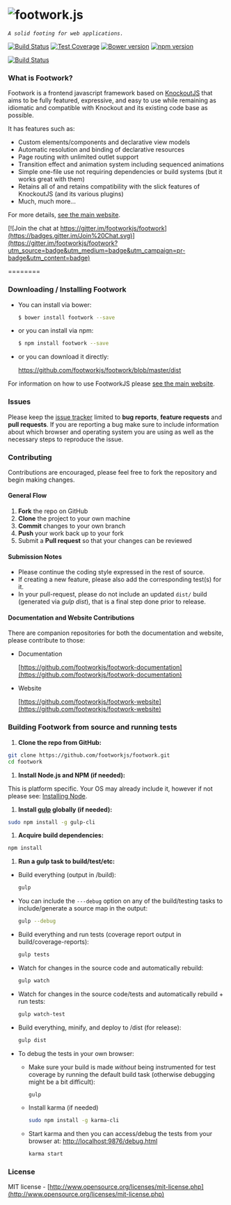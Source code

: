 ![footwork.js](https://raw.github.com/footworkjs/footwork/master/dist/gh-footwork-logo.png)
========

*```A solid footing for web applications.```*

[![Build Status](https://travis-ci.org/footworkjs/footwork.png?branch=master)](https://travis-ci.org/footworkjs/footwork) [![Test Coverage](https://coveralls.io/repos/github/footworkjs/footwork/badge.svg?branch=master&r=111)](https://coveralls.io/github/footworkjs/footwork) [![Bower version](https://badge.fury.io/bo/footwork.svg)](https://badge.fury.io/bo/footwork) [![npm version](https://badge.fury.io/js/footwork.svg)](https://badge.fury.io/js/footwork)

[![Build Status](https://saucelabs.com/browser-matrix/reflectiv.svg)](https://saucelabs.com/u/reflectiv)

### What is Footwork?

Footwork is a frontend javascript framework based on [KnockoutJS](http://knockoutjs.com/) that aims to be fully featured, expressive, and easy to use while remaining as idiomatic and compatible with Knockout and its existing code base as possible.

It has features such as:

* Custom elements/components and declarative view models
* Automatic resolution and binding of declarative resources
* Page routing with unlimited outlet support
* Transition effect and animation system including sequenced animations
* Simple one-file use not requiring dependencies or build systems (but it works great with them)
* Retains all of and retains compatibility with the slick features of KnockoutJS (and its various plugins)
* Much, much more...

For more details, [see the main website](http://footworkjs.com/ "http://footworkjs.com").

[![Join the chat at https://gitter.im/footworkjs/footwork](https://badges.gitter.im/Join%20Chat.svg)](https://gitter.im/footworkjs/footwork?utm_source=badge&utm_medium=badge&utm_campaign=pr-badge&utm_content=badge)

========

### Downloading / Installing Footwork

* You can install via bower:

  ```bash
  $ bower install footwork --save
  ```

* or you can install via npm:

  ```bash
  $ npm install footwork --save
  ```

* or you can download it directly:

  https://github.com/footworkjs/footwork/blob/master/dist

For information on how to use FootworkJS please [see the main website](http://footworkjs.com/ "http://footworkjs.com").

### Issues

Please keep the [issue tracker](http://github.com/hakimel/reveal.js/issues) limited to **bug reports**, **feature requests** and **pull requests**. If you are reporting a bug make sure to include information about which browser and operating system you are using as well as the necessary steps to reproduce the issue.

### Contributing

Contributions are encouraged, please feel free to fork the repository and begin making changes.

#### General Flow

1. **Fork** the repo on GitHub
1. **Clone** the project to your own machine
1. **Commit** changes to your own branch
1. **Push** your work back up to your fork
1. Submit a **Pull request** so that your changes can be reviewed

#### Submission Notes

* Please continue the coding style expressed in the rest of source.
* If creating a new feature, please also add the corresponding test(s) for it.
* In your pull-request, please do not include an updated `dist/` build (generated via *gulp dist*), that is a final step done prior to release.

#### Documentation and Website Contributions

There are companion repositories for both the documentation and website, please contribute to those:

* Documentation

  [https://github.com/footworkjs/footwork-documentation](https://github.com/footworkjs/footwork-documentation)

* Website

  [https://github.com/footworkjs/footwork-website](https://github.com/footworkjs/footwork-website)

### Building Footwork from source and running tests

1. **Clone the repo from GitHub:**
  
  ```bash
  git clone https://github.com/footworkjs/footwork.git
  cd footwork
  ```

1. **Install Node.js and NPM (if needed):**

  This is platform specific. Your OS may already include it, however if not please see: [Installing Node](https://docs.npmjs.com/getting-started/installing-node).

1. **Install [gulp](http://gulpjs.com/) globally (if needed):** 

  ```bash
  sudo npm install -g gulp-cli
  ```

1. **Acquire build dependencies:**

  ```bash
  npm install
  ```

1. **Run a gulp task to build/test/etc:**
  
  * Build everything (output in /build):
  
    ```bash
    gulp
    ```
  
  * You can include the `---debug` option on any of the build/testing tasks to include/generate a source map in the output:
  
    ```bash
    gulp --debug
    ```

  * Build everything and run tests (coverage report output in build/coverage-reports):
  
    ```bash
    gulp tests
    ```

  * Watch for changes in the source code and automatically rebuild:
  
    ```bash
    gulp watch
    ```
  
  * Watch for changes in the source code/tests and automatically rebuild + run tests:
  
    ```bash
    gulp watch-test
    ```

  * Build everything, minify, and deploy to /dist (for release):
  
    ```bash
    gulp dist
    ```

  * To debug the tests in your own browser:
    
    * Make sure your build is made *without* being instrumented for test coverage by running the default build task (otherwise debugging might be a bit difficult):

      ```bash
      gulp
      ```

    * Install karma (if needed)

      ```bash
      sudo npm install -g karma-cli
      ```
         
    * Start karma and then you can access/debug the tests from your browser at: [http://localhost:9876/debug.html](http://localhost:9876/debug.html)

      ```bash
      karma start
      ```

### License

MIT license - [http://www.opensource.org/licenses/mit-license.php](http://www.opensource.org/licenses/mit-license.php)
